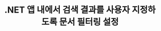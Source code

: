 ---
############################# Static ############################
layout: "auto-gen-gist"
draft: false
path: "ko/search/net/filters/rtf/"
otherformats: PDF DOC DOT DOCX DOCM DOTX DOTM TXT ODT OTT XLS XLT XLSX XLSM XLSB XLTX XLTM XLA XLAM ODS OTS CSV TSV XML PPT PPS POT PPTX PPTM POTX POTM PPSX PPSM ODP PST OST EML EMLX MSG ONE ZIP XHTML MHTML MD CHM EPUB FB12 

############################# Head ############################
head_title: ".NET 앱에서 문서 필터링을 설정하여 검색 결과 사용자 지정"
head_description: "GroupDocs.Search .NET API를 사용하면 소프트웨어 개발자가 RTF 문서 문서를 검색하고 .NET 앱에서 문서 필터링을 적용하여 검색 결과를 사용자 지정할 수 있습니다."

############################# Header ############################
title: ".NET 앱 내에서 검색 결과를 사용자 지정하도록 문서 필터링 설정"
description: "GroupDocs.Search .NET API는 소프트웨어 전문가가 문서 검색 기능을 추가하고 .NET 앱 내부에 문서 필터링을 적용하여 검색 결과를 사용자 지정할 수 있도록 도와줍니다."

######################### Download Button #######################
button:
    enable: true

############################# About ############################
about:
    enable: true
    title: ".NET을 통해 검색 결과에 문서 필터링을 적용하는 방법은 무엇입니까?"
    content: |
      필터링은 사용자가 기능을 검사하고 처리할 수 있는 매우 유용한 기술입니다. 문서 필터링은 사용자에게 결과를 탐색하고 원하는 것을 쉽게 찾을 수 있는 방법을 제공합니다. 또한 사용자에게 특정 섹션이나 특정 문서 유형으로 검색을 제한할 수 있는 권한을 제공합니다. GroupDocs.Search for .NET은 소프트웨어 개발자가 텍스트 검색 및 인덱싱을 수행할 수 있는 응용 프로그램을 빌드할 수 있도록 하는 기능이 풍부한 고성능 문서 검색 API입니다. PDF, HTML, Outlook 이메일, Microsoft Office Word, Excel 워크시트, PowerPoint 프레젠테이션, Outlook MSG, PST 등과 같은 가장 널리 사용되는 문서 형식을 지원합니다. API는 검색 결과에 대한 문서 파일링 설정을 완벽하게 지원합니다. 여러 종류의 파일러를 사용하여 파일 경로 필터, 파일 확장자 필터, 속성 필터 등과 같은 검색 결과를 사용자 정의할 수 있습니다. 부울 연산자 AND, OR & NOT 등을 사용하여 검색 문서 필터를 결합하는 것도 가능합니다.

############################# content ############################
steps:
    enable: true
    block:
    - title_left: ".NET을 통해 RTF 문서 검색에서 문서 필터 설정"
      content_left: |
       GroupDocs.Search .NET API는 소프트웨어 개발자가 .NET 응용 프로그램 내부에 검색 기능을 추가하는 데 도움이 됩니다. 다음 .NET 코드 예제는 몇 줄의 코드로 다양한 종류의 문서를 검색할 때 문서 필터를 적용하는 방법을 보여줍니다.

      title_right: "RTF 문서 검색 시 문서 필터 적용"
      content_right: |
       * 먼저 인덱스 폴더 및 문서 폴더의 경로를 지정해야 합니다.
       * [Index](https://apireference.groupdocs.com/search/net/groupdocs.search/index/constructors/2) 클래스의 인스턴스를 호출하여 지정된 폴더에 인덱스 생성
       * [Search](https://apireference.groupdocs.com/search/net/groupdocs.search/index/methods/search) 메서드를 호출하여 지정된 폴더에서 문서 인덱싱
       * 검색 옵션 객체 생성 [SearchOptions](https://apireference.groupdocs.com/search/net/groupdocs.search.options/searchoptions)
       * [SearchDocumentFilter](https://apireference.groupdocs.com/search/net/groupdocs.search.options/searchoptions/properties/searchdocumentfilter)를 호출하여 문서 필터 설정
       * 검색 시작 및 검색 결과 표시
        
      gisthash: "77cafabe4e9c9256217b4326e26a59d0"
      gistfile: "set_document_filter_in_search_dotnet.cs"

    - title_left: ".NET을 통해 검색 문서 필터를 결합하는 방법"
      content_left: |
       .NET용 GroupDocs.Search를 사용하면 소프트웨어 프로그래머가 검색하는 동안 검색 문서 필터를 결합하여 C# .NET 응용 프로그램 내에서 검색한 결과로 반환되어야 하는 문서를 제어할 수 있습니다. 다음 .NET 코드 예제에서는 C# 응용 프로그램 내에서 부울 연산자 AND, OR, NOT 등을 사용하여 검색 문서 필터를 결합하는 방법을 보여줍니다.

      title_right: "RTF 파일 검색에서 검색 문서 필터 결합"
      content_right: |
       * 먼저 인덱스 폴더 및 문서 폴더의 경로를 지정해야 합니다.
       * 전체 경로에 'Einstein'이라는 단어가 있는 모든 FB2 및 EPUB 문서를 반환하는 AND 복합 필터 만들기
       * [SearchDocumentFilter](https://apireference.groupdocs.com/search/net/groupdocs.search.options/searchoptions/properties/searchdocumentfilter)를 호출하여 filter1 생성
       * [SearchDocumentFilter](https://apireference.groupdocs.com/search/net/groupdocs.search.options/searchoptions/properties/searchdocumentfilter)를 호출하여 filter2 생성
       * [andFilter](https://apireference.groupdocs.com/search/net/groupdocs.search.options/searchdocumentfilter/methods/createand) 메소드를 호출하여 필터 결합
       * 전체 경로에 Einstein이라는 단어가 포함된 모든 DOC, DOCX, PDF 및 모든 문서를 반환하는 OR 복합 필터 만들기
       * [SearchDocumentFilter](https://apireference.groupdocs.com/search/net/groupdocs.search.options/searchoptions/properties/searchdocumentfilter)를 호출하여 filter3 생성
       * [SearchDocumentFilter](https://apireference.groupdocs.com/search/net/groupdocs.search.options/searchoptions/properties/searchdocumentfilter)를 호출하여 filter4 생성
       * [orFilter](https://apireference.groupdocs.com/search/net/groupdocs.search.options/searchdocumentfilter/methods/createor) 메소드를 호출하여 필터 결합
       * TXT 문서를 제외한 모든 발견된 문서를 반환하는 필터 만들기
       * [SearchDocumentFilter](https://apireference.groupdocs.com/search/net/groupdocs.search.options/searchoptions/properties/searchdocumentfilter)를 호출하여 filter4 생성
       * [notFilter](https://apireference.groupdocs.com/search/net/groupdocs.search.options/searchdocumentfilter/methods/createnot) 메서드를 호출하여 필터링하지 않음 적용

      gisthash: "db4efe513cbd34925231be10a992f23c"
      gistfile: "combine_document_filter_in_search_dotnet.cs"
      
    - title_left: "시스템 요구 사항"
      content_left: |
       GroupDocs.Search for .NET은 모든 주요 플랫폼 및 운영 체제에서 지원됩니다. 전체 시스템 요구 사항 가이드를 보려면 아래 코드를 실행하기 전에 [시스템 요구 사항](https://docs.groupdocs.com/search/net/system-requirements/)을 방문하십시오. 다음 전제 조건이 컴퓨터에 설치되어 있는지 확인하십시오. 체계:
         * 운영 체제: 마이크로소프트 윈도우, 리눅스, 맥OS
         * 개발 환경: Visual Studio, Xamarin, MonoDevelop 등
         * 프레임워크: .NET Framework, .NET Standard, .NET Core, Mono
         * 최신 버전의 GroupDocs.Search for .NET API를 [NuGet](https://www.nuget.org/packages/GroupDocs.search/)에서 가져옵니다.
        
      title_right: "GroupDocs.Search 를 사용하는 이유"
      content_right: |
        * 메모리와 디스크에서 검색 인덱스 생성.
        * 파일, 스트림 또는 구조에서 인덱싱하는 기능.
        * 암호로 보호된 문서 색인 생성 지원.
        * 여러 인덱스 병합 지원.
        * 검색 인덱싱 중에 문서를 필터링합니다.
        * 검색 중 맞춤법 검사 지원.
        * 혼합 문자가 완전히 지원됩니다.
        * 다양한 검색 유형을 하나의 검색어로 결합합니다.
        * 간단한 단어 및 정규식 검색 지원
        * 검색 쿼리에서 별칭 대체를 완벽하게 지원합니다.

demos:
    enable: true


more_formats:
    enable: true


back_to_top:
    enable: true
---